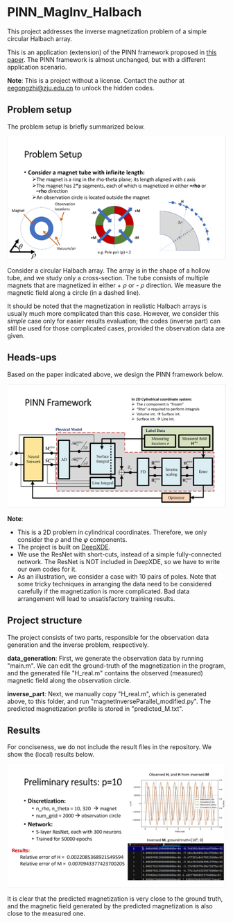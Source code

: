 # PINN_MagInv_Halbach
This project addresses the inverse magnetization problem of a simple circular Halbach array.

This is an application (extension) of the PINN framework proposed in [this paper](http://dx.doi.org/10.1049/elp2.70047). The PINN framework is almost unchanged, but with a different application scenario.

**Note**: This is a project without a license. Contact the author at eegongzhi@zju.edu.cn to unlock the hidden codes.

## Problem setup
The problem setup is briefly summarized below.

![image](/IMG/setup.PNG)

Consider a circular Halbach array. The array is in the shape of a hollow tube, and we study only a cross-section. The tube consists of multiple magnets that are magnetized in either + $\rho$ or - $\rho$ direction. We measure the magnetic field along a circle (in a dashed line). 

It should be noted that the magnetization in realistic Halbach arrays is usually much more complicated than this case. However, we consider this _simple_ case only for easier results evaluation; the codes (inverse part) can still be used for those complicated cases, provided the observation data are given.

## Heads-ups
Based on the paper indicated above, we design the PINN framework below.

![image](/IMG/framework.PNG)

**Note**:
- This is a 2D problem in cylindrical coordinates. Therefore, we only consider the $\rho$ and the $\varphi$ components.
- The project is built on [DeepXDE](https://github.com/lululxvi/deepxde). 
- We use the ResNet with short-cuts, instead of a simple fully-connected network. The ResNet is NOT included in DeepXDE, so we have to write our own codes for it.
- As an illustration, we consider a case with 10 pairs of poles. Note that some tricky techniques in arranging the data need to be considered carefully if the magnetization is more complicated. Bad data arrangement will lead to unsatisfactory training results.

## Project structure
The project consists of two parts, responsible for the observation data generation and the inverse problem, respectively.

**data_generation**: First, we generate the observation data by running "main.m". We can edit the ground-truth of the magnetization in the program, and the generated file "H_real.m" contains the observed (measured) magnetic field along the observation circle.

**inverse_part**: Next, we manually copy "H_real.m", which is generated above, to this folder, and run "magnetInverseParallel_modified.py". The predicted magnetization profile is stored in "predicted_M.txt".

## Results
For conciseness, we do not include the result files in the repository. We show the (local) results below.

![image](/IMG/results.PNG)

It is clear that the predicted magnetization is very close to the ground truth, and the magnetic field generated by the predicted magnetization is also close to the measured one.





